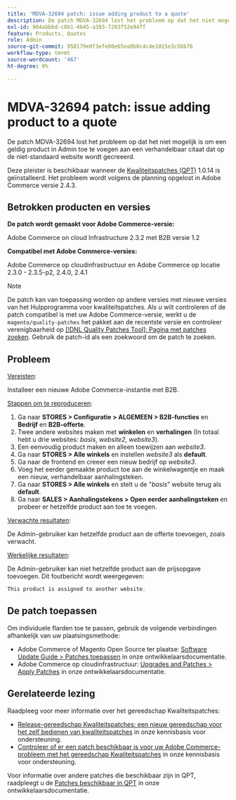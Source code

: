 ```yaml
---
title: 'MDVA-32694 patch: issue adding product to a quote'
description: De patch MDVA-32694 lost het probleem op dat het niet mogelijk is om een geldig product in Admin toe te voegen aan een verhandelbaar citaat dat op de niet-standaard website wordt gecreeerd.
exl-id: 964abbbd-c8b1-4645-a393-7283f52e94ff
feature: Products, Quotes
role: Admin
source-git-commit: 958179e0f3efe08e65ea8b0c4c4e1015e3c5bb76
workflow-type: tm+mt
source-wordcount: '467'
ht-degree: 0%

---
```


# MDVA-32694 patch: issue adding product to a quote

De patch MDVA-32694 lost het probleem op dat het niet mogelijk is om een geldig product in Admin toe te voegen aan een verhandelbaar citaat dat op de niet-standaard website wordt gecreeerd.

Deze pleister is beschikbaar wanneer de [Kwaliteitspatches (QPT)](https://devdocs.magento.com/guides/v2.4/comp-mgr/patching.html#mqp) 1.0.14 is geïnstalleerd. Het probleem wordt volgens de planning opgelost in Adobe Commerce versie 2.4.3.

## Betrokken producten en versies

**De patch wordt gemaakt voor Adobe Commerce-versie:**

Adobe Commerce on cloud Infrastructure 2.3.2 met B2B versie 1.2

**Compatibel met Adobe Commerce-versies:**

Adobe Commerce op cloudinfrastructuur en Adobe Commerce op locatie 2.3.0 - 2.3.5-p2, 2.4.0, 2.4.1

>[!NOTE]
>
>De patch kan van toepassing worden op andere versies met nieuwe versies van het Hulpprogramma voor kwaliteitspatches. Als u wilt controleren of de patch compatibel is met uw Adobe Commerce-versie, werkt u de `magento/quality-patches` het pakket aan de recentste versie en controleer verenigbaarheid op [[!DNL Quality Patches Tool]: Pagina met patches zoeken](https://devdocs.magento.com/quality-patches/tool.html#patch-grid). Gebruik de patch-id als een zoekwoord om de patch te zoeken.

## Probleem

<u>Vereisten</u>:

Installeer een nieuwe Adobe Commerce-instantie met B2B.

<u>Stappen om te reproduceren</u>:

1. Ga naar **STORES > Configuratie > ALGEMEEN > B2B-functies** en **Bedrijf** en **B2B-offerte**.
1. Twee andere websites maken met **winkelen** en **verhalingen** (In totaal hebt u drie websites: *basis*, *website2*, *website3*).
1. Een eenvoudig product maken en alleen toewijzen aan *website3*.
1. Ga naar **STORES > Alle winkels** en instellen *website3* als **default**.
1. Ga naar de frontend en creeer een nieuw bedrijf op *website3*.
1. Voeg het eerder gemaakte product toe aan de winkelwagentje en maak een nieuw, verhandelbaar aanhalingsteken.
1. Ga naar **STORES > Alle winkels** en stelt u de &quot;*basis*&quot; website terug als **default**.
1. Ga naar **SALES > Aanhalingstekens > Open eerder aanhalingsteken** en probeer er hetzelfde product aan toe te voegen.

<u>Verwachte resultaten</u>:

De Admin-gebruiker kan hetzelfde product aan de offerte toevoegen, zoals verwacht.

<u>Werkelijke resultaten</u>:

De Admin-gebruiker kan niet hetzelfde product aan de prijsopgave toevoegen. Dit foutbericht wordt weergegeven:

```php
This product is assigned to another website.
```

## De patch toepassen

Om individuele flarden toe te passen, gebruik de volgende verbindingen afhankelijk van uw plaatsingsmethode:

* Adobe Commerce of Magento Open Source ter plaatse: [Software Update Guide > Patches toepassen](https://devdocs.magento.com/guides/v2.4/comp-mgr/patching/mqp.html) in onze ontwikkelaarsdocumentatie.
* Adobe Commerce op cloudinfrastructuur: [Upgrades and Patches > Apply Patches](https://devdocs.magento.com/cloud/project/project-patch.html) in onze ontwikkelaarsdocumentatie.

## Gerelateerde lezing

Raadpleeg voor meer informatie over het gereedschap Kwaliteitspatches:

* [Release-gereedschap Kwaliteitspatches: een nieuw gereedschap voor het zelf bedienen van kwaliteitspatches](/help/announcements/adobe-commerce-announcements/magento-quality-patches-released-new-tool-to-self-serve-quality-patches.md) in onze kennisbasis voor ondersteuning.
* [Controleer of er een patch beschikbaar is voor uw Adobe Commerce-probleem met het gereedschap Kwaliteitspatches](/help/support-tools/patches-available-in-qpt-tool/check-patch-for-magento-issue-with-magento-quality-patches.md) in onze kennisbasis voor ondersteuning.

Voor informatie over andere patches die beschikbaar zijn in QPT, raadpleegt u de [Patches beschikbaar in QPT](https://devdocs.magento.com/quality-patches/tool.html#patch-grid) in onze ontwikkelaarsdocumentatie.
